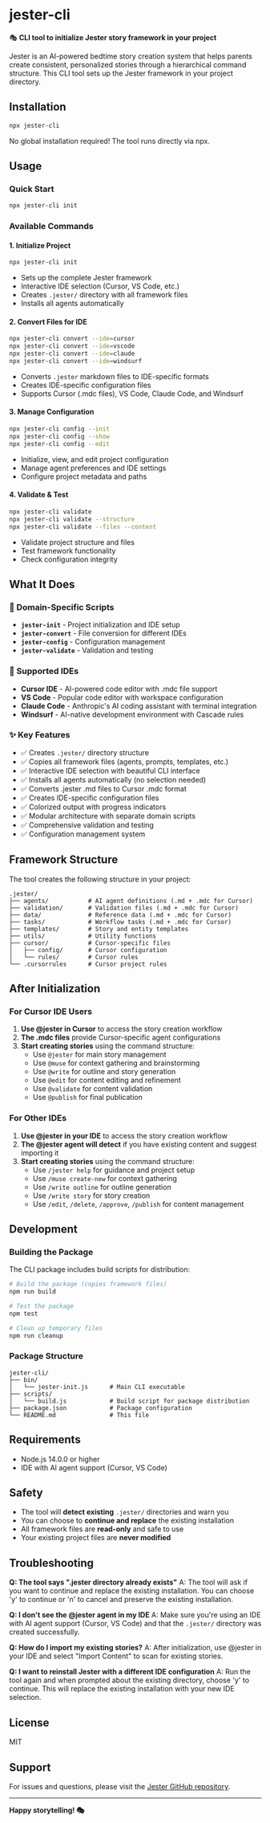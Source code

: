 # jester-cli

🎭 **CLI tool to initialize Jester story framework in your project**

Jester is an AI-powered bedtime story creation system that helps parents create consistent, personalized stories through a hierarchical command structure. This CLI tool sets up the Jester framework in your project directory.

## Installation

```bash
npx jester-cli
```

No global installation required! The tool runs directly via npx.

## Usage

### Quick Start
```bash
npx jester-cli init
```

### Available Commands

#### 1. Initialize Project
```bash
npx jester-cli init
```
- Sets up the complete Jester framework
- Interactive IDE selection (Cursor, VS Code, etc.)
- Creates `.jester/` directory with all framework files
- Installs all agents automatically

#### 2. Convert Files for IDE
```bash
npx jester-cli convert --ide=cursor
npx jester-cli convert --ide=vscode
npx jester-cli convert --ide=claude
npx jester-cli convert --ide=windsurf
```
- Converts `.jester` markdown files to IDE-specific formats
- Creates IDE-specific configuration files
- Supports Cursor (.mdc files), VS Code, Claude Code, and Windsurf

#### 3. Manage Configuration
```bash
npx jester-cli config --init
npx jester-cli config --show
npx jester-cli config --edit
```
- Initialize, view, and edit project configuration
- Manage agent preferences and IDE settings
- Configure project metadata and paths

#### 4. Validate & Test
```bash
npx jester-cli validate
npx jester-cli validate --structure
npx jester-cli validate --files --content
```
- Validate project structure and files
- Test framework functionality
- Check configuration integrity

## What It Does

### 🎯 Domain-Specific Scripts
- **`jester-init`** - Project initialization and IDE setup
- **`jester-convert`** - File conversion for different IDEs
- **`jester-config`** - Configuration management
- **`jester-validate`** - Validation and testing

### 🎨 Supported IDEs
- **Cursor IDE** - AI-powered code editor with .mdc file support
- **VS Code** - Popular code editor with workspace configuration
- **Claude Code** - Anthropic's AI coding assistant with terminal integration
- **Windsurf** - AI-native development environment with Cascade rules

### ✨ Key Features
- ✅ Creates `.jester/` directory structure
- ✅ Copies all framework files (agents, prompts, templates, etc.)
- ✅ Interactive IDE selection with beautiful CLI interface
- ✅ Installs all agents automatically (no selection needed)
- ✅ Converts .jester .md files to Cursor .mdc format
- ✅ Creates IDE-specific configuration files
- ✅ Colorized output with progress indicators
- ✅ Modular architecture with separate domain scripts
- ✅ Comprehensive validation and testing
- ✅ Configuration management system

## Framework Structure

The tool creates the following structure in your project:

```
.jester/
├── agents/           # AI agent definitions (.md + .mdc for Cursor)
├── validation/       # Validation files (.md + .mdc for Cursor)
├── data/             # Reference data (.md + .mdc for Cursor)
├── tasks/            # Workflow tasks (.md + .mdc for Cursor)
├── templates/        # Story and entity templates
├── utils/            # Utility functions
├── cursor/           # Cursor-specific files
│   ├── config/       # Cursor configuration
│   └── rules/        # Cursor rules
└── .cursorrules      # Cursor project rules
```

## After Initialization

### For Cursor IDE Users
1. **Use @jester in Cursor** to access the story creation workflow
2. **The .mdc files** provide Cursor-specific agent configurations
3. **Start creating stories** using the command structure:
   - Use `@jester` for main story management
   - Use `@muse` for context gathering and brainstorming
   - Use `@write` for outline and story generation
   - Use `@edit` for content editing and refinement
   - Use `@validate` for content validation
   - Use `@publish` for final publication

### For Other IDEs
1. **Use @jester in your IDE** to access the story creation workflow
2. **The @jester agent will detect** if you have existing content and suggest importing it
3. **Start creating stories** using the command structure:
   - Use `/jester help` for guidance and project setup
   - Use `/muse create-new` for context gathering
   - Use `/write outline` for outline generation
   - Use `/write story` for story creation
   - Use `/edit`, `/delete`, `/approve`, `/publish` for content management

## Development

### Building the Package

The CLI package includes build scripts for distribution:

```bash
# Build the package (copies framework files)
npm run build

# Test the package
npm test

# Clean up temporary files
npm run cleanup
```

### Package Structure

```
jester-cli/
├── bin/
│   └── jester-init.js      # Main CLI executable
├── scripts/
│   └── build.js            # Build script for package distribution
├── package.json            # Package configuration
└── README.md               # This file
```

## Requirements

- Node.js 14.0.0 or higher
- IDE with AI agent support (Cursor, VS Code)

## Safety

- The tool will **detect existing** `.jester/` directories and warn you
- You can choose to **continue and replace** the existing installation
- All framework files are **read-only** and safe to use
- Your existing project files are **never modified**

## Troubleshooting

**Q: The tool says ".jester directory already exists"**
A: The tool will ask if you want to continue and replace the existing installation. You can choose 'y' to continue or 'n' to cancel and preserve the existing installation.

**Q: I don't see the @jester agent in my IDE**
A: Make sure you're using an IDE with AI agent support (Cursor, VS Code) and that the `.jester/` directory was created successfully.

**Q: How do I import my existing stories?**
A: After initialization, use @jester in your IDE and select "Import Content" to scan for existing stories.

**Q: I want to reinstall Jester with a different IDE configuration**
A: Run the tool again and when prompted about the existing directory, choose 'y' to continue. This will replace the existing installation with your new IDE selection.

## License

MIT

## Support

For issues and questions, please visit the [Jester GitHub repository](https://github.com/jester-cli/jester-cli).

---

**Happy storytelling! 🎭**

